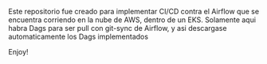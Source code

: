 Este repositorio fue creado para implementar CI/CD contra el Airflow que se encuentra corriendo en la nube de AWS, dentro de un EKS.
Solamente aqui habra Dags para ser pull con git-sync de Airflow, y asi descargase automaticamente los Dags implementados

Enjoy!

